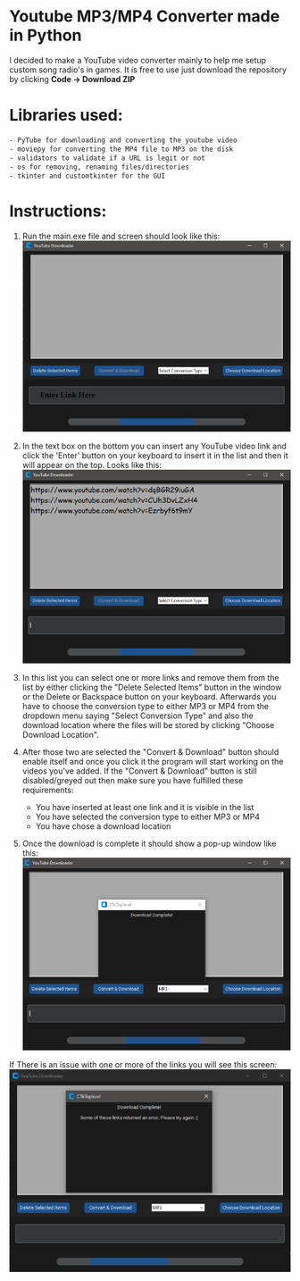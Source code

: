  # Youtube MP3/MP4 Converter made in Python
I decided to make a YouTube video converter mainly to help me setup custom song radio's in games. It is free to use just download the repository by clicking <b>Code -> Download ZIP</b> 

 # Libraries used:
    - PyTube for downloading and converting the youtube video
    - moviepy for converting the MP4 file to MP3 on the disk
    - validators to validate if a URL is legit or not
    - os for removing, renaming files/directories
    - tkinter and customtkinter for the GUI

# Instructions:
1. Run the main.exe file and screen should look like this:
![StartImage](./images/1.FirstScreen.PNG)
2. In the text box on the bottom you can insert any YouTube video link and click the 'Enter' button on your keyboard to insert it in the list and then it will appear on the top. Looks like this:
![SecondExampleImage](./images/2.LinksInsertedExample.PNG)
3. In this list you can select one or more links and remove them from the list by either clicking the "Delete Selected Items" button in the window or the Delete or Backspace button on your keyboard.
Afterwards you have to choose the conversion type to either MP3 or MP4 from the dropdown menu saying "Select Conversion Type" and also the download location where the files will be stored by clicking "Choose Download Location".
4. After those two are selected the "Convert & Download" button should enable itself and once you click it the program will start working on the videos you've added. If the "Convert & Download" button is still disabled/greyed out then make sure you have fulfilled these requirements:
    - You have inserted at least one link and it is visible in the list
    - You have selected the conversion type to either MP3 or MP4
    - You have chose a download location
 
 5. Once the download is complete it should show a pop-up window like this:
 ![DownloadComplete](./images/5.Success.PNG)

 If There is an issue with one or more of the links you will see this screen:
 ![DownloadError](./images/4.Error.PNG)